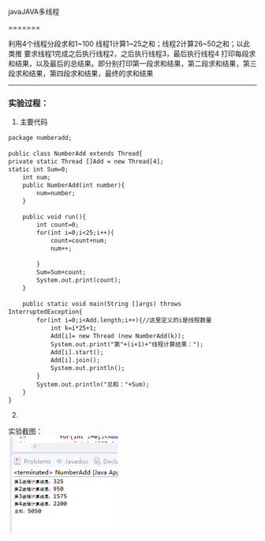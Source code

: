 javaJAVA多线程

=======

利用4个线程分段求和1~100
线程1计算1~25之和；线程2计算26~50之和；以此类推
要求线程1完成之后执行线程2，之后执行线程3，最后执行线程4
打印每段求和结果，以及最后的总结果。即分别打印第一段求和结果，第二段求和结果，第三段求和结果，第四段求和结果，最终的求和结果

------------------
 ### 实验过程：
 
1. 主要代码
```
package numberadd;

public class NumberAdd extends Thread{
private static Thread []Add = new Thread[4];
static int Sum=0;
	int num;
	public NumberAdd(int number){
		num=number;
	}
	
	public void run(){
		int count=0;
		for(int i=0;i<25;i++){
			count=count+num;
			num++;
			
		}
		Sum=Sum+count;
		System.out.print(count);
	}
	
	public static void main(String []args) throws InterruptedException{
		for(int i=0;i<Add.length;i++){//这里定义的i是线程数量
			int k=i*25+1;
			Add[i]= new Thread (new NumberAdd(k));
			System.out.print("第"+(i+1)+"线程计算结果：");
			Add[i].start();
			Add[i].join();
			System.out.println();
		}
		System.out.println("总和："+Sum);
	}
}

```
2. 
实验截图：
<br>
![](https://github.com/123012013021/javaSpace/blob/master/numberadd/img/2.png)








